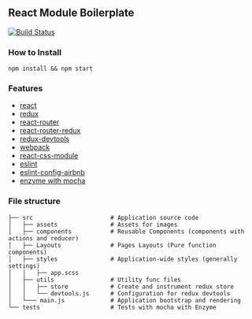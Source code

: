 ## React Module Boilerplate
[![Build Status](https://travis-ci.org/vs-zhang/react-module-boilerplate.svg?branch=master)](https://travis-ci.org/vs-zhang/react-module-boilerplate)

### How to Install

    npm install && npm start
 
### Features
* [react](https://github.com/facebook/react)
* [redux](https://github.com/rackt/redux)
* [react-router](https://github.com/rackt/react-router)
* [react-router-redux](https://github.com/rackt/react-router-redux)
* [redux-devtools](https://github.com/gaearon/redux-devtools)
* [webpack](https://github.com/webpack/webpack)
* [react-css-module](https://github.com/gajus/react-css-modules)
* [eslint](http://eslint.org)
* [eslint-config-airbnb](https://github.com/airbnb/javascript/tree/master/packages/eslint-config-airbnb)
* [enzyme with mocha](https://github.com/airbnb/enzyme)

### File structure

```
├── src                      # Application source code
│   ├── assets               # Assets for images
│   ├── components           # Reusable Components (components with actions and reducer)
│   ├── Layouts              # Pages Layouts (Pure function components)
│   ├── styles               # Application-wide styles (generally settings)
│   │   ├── app.scss 
│   ├── utils                # Utility func files
│   │   ├── store            # Create and instrument redux store
│   │   └── devtools.js      # Configuration for redux devtools
│   └─── main.js             # Application bootstrap and rendering
└── tests                    # Tests with mocha with Enzyme
```